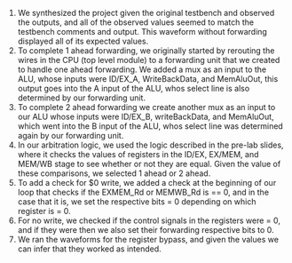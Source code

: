 
1. We synthesized the project given the original testbench and observed the outputs, and all of the
observed values seemed to match the testbench comments and output. This waveform without
forwarding displayed all of its expected values.
2. To complete 1 ahead forwarding, we originally started by rerouting the wires in the CPU (top
level module) to a forwarding unit that we created to handle one ahead forwarding. We added a
mux as an input to the ALU, whose inputs were ID/EX_A, WriteBackData, and MemAluOut, this
output goes into the A input of the ALU, whos select line is also determined by our forwarding
unit.
3. To complete 2 ahead forwarding we create another mux as an input to our ALU whose inputs
were ID/EX_B, writeBackData, and MemAluOut, which went into the B input of the ALU, whos
select line was determined again by our forwarding unit.
4. In our arbitration logic, we used the logic described in the pre-lab slides, where it checks the
values of registers in the ID/EX, EX/MEM, and MEM/WB stage to see whether or not they are
equal. Given the value of these comparisons, we selected 1 ahead or 2 ahead.
5. To add a check for $0 write, we added a check at the beginning of our loop that checks if the
EXMEM_Rd or MEMWB_Rd is == 0, and in the case that it is, we set the respective bits = 0
depending on which register is = 0.
6. For no write, we checked if the control signals in the registers were = 0, and if they were then we
also set their forwarding respective bits to 0.
7. We ran the waveforms for the register bypass, and given the values we can infer that they worked
as intended.
